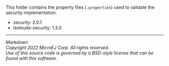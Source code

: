 This folder contains the property files (`.properties`) used to
validate the security implementation.

- security: 2.0.1
- testsuite-security: 1.3.0

---

_Markdown_  
_Copyright 2022 MicroEJ Corp. All rights reserved._  
_Use of this source code is governed by a BSD-style license that can be found with this software._  
